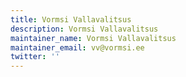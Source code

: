 ```yaml
---
title: Vormsi Vallavalitsus
description: Vormsi Vallavalitsus
maintainer_name: Vormsi Vallavalitsus
maintainer_email: vv@vormsi.ee
twitter: ''
---
```

